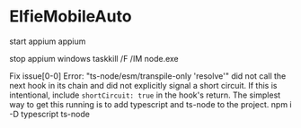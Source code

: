 # ElfieMobileAuto
start appium
appium

stop appium windows
taskkill /F /IM node.exe

Fix issue[0-0] Error: "ts-node/esm/transpile-only 'resolve'" did not call the next hook in its chain and did not explicitly signal a short circuit. If this is intentional, include `shortCircuit: true` in the hook's return.
The simplest way to get this running is to add typescript and ts-node to the project.
npm i -D typescript ts-node